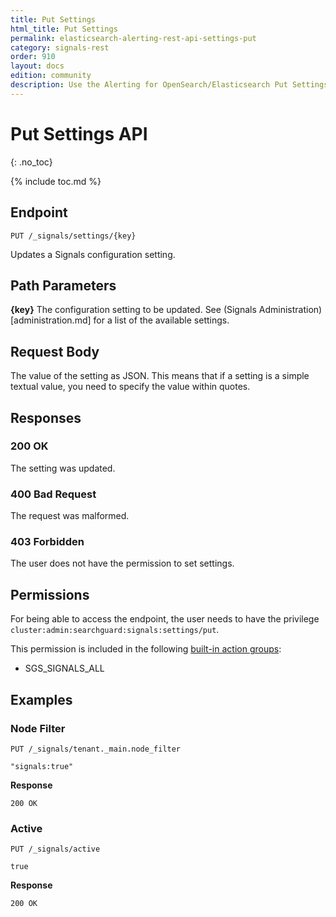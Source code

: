 ```yaml
---
title: Put Settings
html_title: Put Settings
permalink: elasticsearch-alerting-rest-api-settings-put
category: signals-rest
order: 910
layout: docs
edition: community
description: Use the Alerting for OpenSearch/Elasticsearch Put Settings API to update the Signals Settings
---
```


<!--- Copyright 2020 floragunn GmbH -->

# Put Settings API
{: .no_toc}

{% include toc.md %}



## Endpoint

```
PUT /_signals/settings/{key}
```

Updates a Signals configuration setting.

## Path Parameters

**{key}** The configuration setting to be updated. See (Signals Administration)[administration.md] for a list of the available settings.

## Request Body

The value of the setting as JSON. This means that if a setting is a simple textual value, you need to specify the value within quotes.

## Responses

### 200 OK

The setting was updated.

### 400 Bad Request

The request was malformed. 


### 403 Forbidden

The user does not have the permission to set settings.



## Permissions

For being able to access the endpoint, the user needs to have the privilege `cluster:admin:searchguard:signals:settings/put`.

This permission is included in the following [built-in action groups](security_permissions.md):

* SGS\_SIGNALS\_ALL

## Examples

### Node Filter

```
PUT /_signals/tenant._main.node_filter
```
```
"signals:true"
```

**Response**

```
200 OK
```

### Active

```
PUT /_signals/active
```
```
true
```

**Response**

```
200 OK
```


